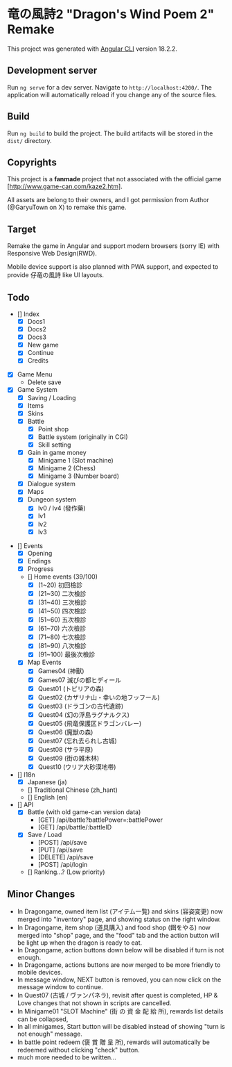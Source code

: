 # 竜の風詩2 "Dragon's Wind Poem 2" Remake

This project was generated with [Angular CLI](https://github.com/angular/angular-cli) version 18.2.2.

## Development server

Run `ng serve` for a dev server. Navigate to `http://localhost:4200/`. The application will automatically reload if you change any of the source files.

## Build

Run `ng build` to build the project. The build artifacts will be stored in the `dist/` directory.

## Copyrights

This project is a **fanmade** project that not associated with the official game [http://www.game-can.com/kaze2.htm].

All assets are belong to their owners, and I got permission from Author (@GaryuTown on X) to remake this game.

## Target

Remake the game in Angular and support modern browsers (sorry IE) with Responsive Web Design(RWD).

Mobile device support is also planned with PWA support, and expected to provide 仔竜の風詩 like UI layouts.

## Todo

- [] Index
  - [x] Docs1
  - [x] Docs2
  - [x] Docs3
  - [x] New game 
  - [x] Continue 
  - [x] Credits
- [x] Game Menu
  - Delete save
- [x] Game System
  - [x] Saving / Loading
  - [x] Items
  - [x] Skins
  - [x] Battle
    - [x] Point shop
    - [x] Battle system (originally in CGI)
    - [x] Skill setting
  - [x] Gain in game money
    - [x] Minigame 1 (Slot machine)
    - [x] Minigame 2 (Chess)
    - [x] Minigame 3 (Number board)
  - [x] Dialogue system
  - [x] Maps
  - [x] Dungeon system
    - [x] lv0 / lv4 (發作藥)
    - [x] lv1
    - [x] lv2
    - [x] lv3
- [] Events
  - [x] Opening
  - [x] Endings
  - [x] Progress
  - [] Home events (39/100)
    - [x] (1~20) 初回檢診
    - [x] (21~30) 二次檢診
    - [x] (31~40) 三次檢診
    - [x] (41~50) 四次檢診
    - [x] (51~60) 五次檢診
    - [x] (61~70) 六次檢診
    - [x] (71~80) 七次檢診
    - [x] (81~90) 八次檢診
    - [x] (91~100) 最後次檢診
  - [x] Map Events
    - [x] Games04 (神獸)
    - [x] Games07 滅びの都ヒディール
    - [x] Quest01 (トピリアの森)
    - [x] Quest02 (カザリナ山・幸いの地フッフール)
    - [x] Quest03 (ドラゴンの古代遺跡)
    - [x] Quest04 (幻の浮島ラグナルクス)
    - [x] Quest05 (飛竜保護区ドラゴンバレー)
    - [x] Quest06 (魔獣の森)
    - [x] Quest07 (忘れ去られし古城)
    - [x] Quest08 (サラ平原)
    - [x] Quest09 (街の雑木林)
    - [x] Quest10 (ウリア大砂漠地帯)
- [] I18n
  - [x] Japanese (ja)
  - [] Traditional Chinese (zh_hant)
  - [] English (en) 
- [] API
  - [x] Battle (with old game-can version data)
    - [GET] /api/battle?battlePower=:battlePower 
    - [GET] /api/battle/:battleID
  - [x] Save / Load
    - [POST] /api/save
    - [PUT] /api/save
    - [DELETE] /api/save
    - [POST] /api/login
  - [] Ranking...? (Low priority)

## Minor Changes

- In Dragongame, owned item list (アイテム一覧) and skins (容姿変更) now merged into "inventory" page, and showing status on the right window. 
- In Dragongame, item shop (道具購入) and food shop (餌をやる) now merged into "shop" page, and the "food" tab and the action button will be light up when the dragon is ready to eat.
- In Dragongame, action buttons down below will be disabled if turn is not enough.
- In Dragongame, actions buttons are now merged to be more friendly to mobile devices.
- In message window, NEXT button is removed, you can now click on the message window to continue.
- In Quest07 (古城 / ヴァンパネラ), revisit after quest is completed, HP & Love changes that not shown in scripts are cancelled.
- In Minigame01 "SLOT Machine" (街 の 資 金 配 給 所), rewards list details can be collapsed, 
- In all minigames, Start button will be disabled instead of showing "turn is not enough" message.
- In battle point redeem (褒 賞 贈 呈 所), rewards will automatically be redeemed without clicking "check" button.
- much more needed to be written...